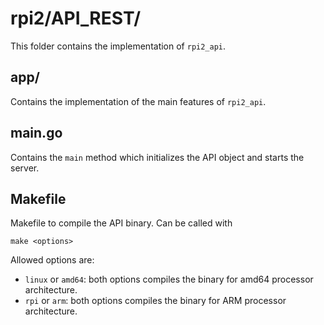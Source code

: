 # rpi2/API_REST/
This folder contains the implementation of `rpi2_api`.

## app/
Contains the implementation of the main features of `rpi2_api`.

## main.go
Contains the `main` method which initializes the API object and starts the server.

## Makefile
Makefile to compile the API binary. Can be called with
```
make <options>
```
Allowed options are:
* `linux` or `amd64`: both options compiles the binary for amd64 processor architecture.
* `rpi` or `arm`: both options compiles the binary for ARM processor architecture.